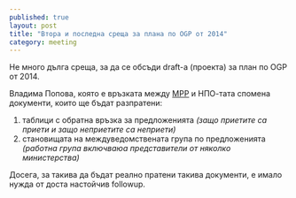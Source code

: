 ```yaml
---
published: true
layout: post
title: "Втора и последна среща за плана по OGP от 2014"
category: meeting
---
```


Не много дълга среща, за да се обсъди draft-а (проекта) за план по OGP от 2014.

Владима Попова, която е връзката между [МРР](http://www.mrrb.government.bg/) и НПО-тата спомена документи,
които ще бъдат разпратени:

1. таблици с обратна връзка за предложенията *(защо приетите са приети и защо неприетите са неприети)*
1. становищата на междуведомствената група по предложенията *(работна група включваюа представители от няколко министерства)*

Досега, за такива да бъдат реално пратени такива документи, е имало нужда от доста настойчив followup.